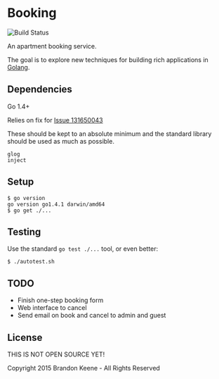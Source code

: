 # Booking

![Build Status](https://travis-ci.org/cmdrkeene/booking.svg)

An apartment booking service.

The goal is to explore new techniques for building rich applications in
[Golang](http://golang.org).

## Dependencies

Go 1.4+

Relies on fix for [Issue 131650043](https://codereview.appspot.com/131650043)


These should be kept to an absolute minimum and the standard library should be
used as much as possible.

	glog
	inject

## Setup

    $ go version
    go version go1.4.1 darwin/amd64
    $ go get ./...

## Testing

Use the standard `go test ./...` tool, or even better:

    $ ./autotest.sh

## TODO

* Finish one-step booking form
* Web interface to cancel
* Send email on book and cancel to admin and guest

## License

THIS IS NOT OPEN SOURCE YET!

Copyright 2015 Brandon Keene - All Rights Reserved
